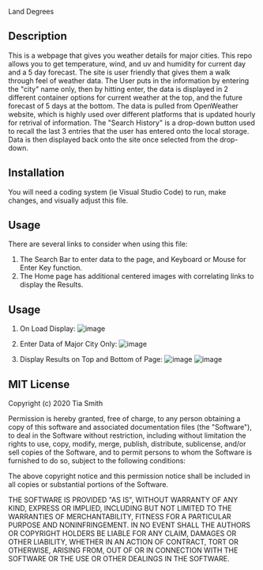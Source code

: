 Land Degrees

## Description 

This is a webpage that gives you weather details for major cities. This repo allows you to get temperature, wind, and uv and humidity for current day and a 5 day forecast. 
The site is user friendly that gives them a walk through feel of weather data. The User puts in the information by entering the "city" name only, then by hitting enter, the data is displayed in 2 different container options for current weather at the top, and the future forecast of 5 days at the bottom. The data is pulled from OpenWeather website, which is highly used over different platforms that is updated hourly for retrival of information. The "Search History" is a drop-down button used to recall the last 3 entries that the user has entered onto the local storage. Data is then displayed back onto the site once selected from the drop-down.


## Installation

You will need a coding system (ie Visual Studio Code) to run, make changes, and visually adjust this file.

## Usage 
There are several links to consider when using this file:
1. The Search Bar to enter data to the page, and Keyboard or Mouse for Enter Key function.
2. The Home page has additional centered images with correlating links to display the Results.

## Usage 


1. On Load Display:
![image](https://user-images.githubusercontent.com/65423204/105001051-2bb7dd00-59fd-11eb-8557-4c15110a78cb.png)

2. Enter Data of Major City Only:
![image](https://user-images.githubusercontent.com/65423204/105001197-6457b680-59fd-11eb-93b5-206f1dbcc6ee.png)

3. Display Results on Top and Bottom of Page:
![image](https://user-images.githubusercontent.com/65423204/105001301-8f420a80-59fd-11eb-8d28-2faace3f204b.png)
![image](https://user-images.githubusercontent.com/65423204/105001530-e8aa3980-59fd-11eb-91dc-7a1d2ed336cd.png)


##  MIT License

Copyright (c) 2020 Tia Smith

Permission is hereby granted, free of charge, to any person obtaining a copy
of this software and associated documentation files (the "Software"), to deal
in the Software without restriction, including without limitation the rights
to use, copy, modify, merge, publish, distribute, sublicense, and/or sell
copies of the Software, and to permit persons to whom the Software is
furnished to do so, subject to the following conditions:

The above copyright notice and this permission notice shall be included in all
copies or substantial portions of the Software.

THE SOFTWARE IS PROVIDED "AS IS", WITHOUT WARRANTY OF ANY KIND, EXPRESS OR
IMPLIED, INCLUDING BUT NOT LIMITED TO THE WARRANTIES OF MERCHANTABILITY,
FITNESS FOR A PARTICULAR PURPOSE AND NONINFRINGEMENT. IN NO EVENT SHALL THE
AUTHORS OR COPYRIGHT HOLDERS BE LIABLE FOR ANY CLAIM, DAMAGES OR OTHER
LIABILITY, WHETHER IN AN ACTION OF CONTRACT, TORT OR OTHERWISE, ARISING FROM,
OUT OF OR IN CONNECTION WITH THE SOFTWARE OR THE USE OR OTHER DEALINGS IN THE
SOFTWARE.





